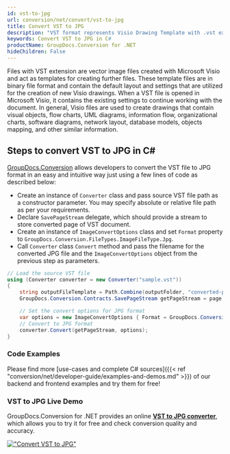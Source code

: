```yaml
---
id: vst-to-jpg
url: conversion/net/convert/vst-to-jpg
title: Convert VST to JPG
description: "VST format represents Visio Drawing Template with .vst extension. Learn how to convert VST to JPG file programmatically in C# language using GroupDocs.Conversion for .NET library."
keywords: Convert VST to JPG in C#
productName: GroupDocs.Conversion for .NET
hideChildren: False
---
```


Files with VST extension are vector image files created with Microsoft Visio and act as templates for creating further files. These template files are in binary file format and contain the default layout and settings that are utilized for the creation of new Visio drawings. When a VST file is opened in Microsoft Visio, it contains the existing settings to continue working with the document. In general, Visio files are used to create drawings that contain visual objects, flow charts, UML diagrams, information flow, organizational charts, software diagrams, network layout, database models, objects mapping, and other similar information.

## Steps to convert VST to JPG in C#

[GroupDocs.Conversion](https://products.groupdocs.com/conversion/net) allows developers to convert the VST file to JPG format in an easy and intuitive way just using a few lines of code as described below:

* Create an instance of `Converter` class and pass source VST file path as a constructor parameter. You may specify absolute or relative file path as per your requirements. 
* Declare `SavePageStream` delegate, which should provide a stream to store converted page of VST document.
* Create an instance of `ImageConvertOptions` class and set `Format` property to `GroupDocs.Conversion.FileTypes.ImageFileType.Jpg`.
* Call `Converter` class `Convert` method and pass the filename for the converted JPG file and the `ImageConvertOptions` object from the previous step as parameters.

```csharp
// Load the source VST file
using (Converter converter = new Converter("sample.vst"))
{
    string outputFileTemplate = Path.Combine(outputFolder, "converted-page-{0}.jpg");
    GroupDocs.Conversion.Contracts.SavePageStream getPageStream = page => new FileStream(string.Format(outputFileTemplate, page), FileMode.Create);

    // Set the convert options for JPG format
    var options = new ImageConvertOptions { Format = GroupDocs.Conversion.FileTypes.ImageFileType.Jpg };   
    // Convert to JPG format
    converter.Convert(getPageStream, options);
}
```

### Code Examples

Please find more [use-cases and complete C# sources]({{< ref "conversion/net/developer-guide/examples-and-demos.md" >}}) of our backend and frontend examples and try them for free!

### VST to JPG Live Demo

GroupDocs.Conversion for .NET provides an online [**VST to JPG converter**](https://products.groupdocs.app/conversion/vst-to-jpg), which allows you to try it for free and check conversion quality and accuracy.

[!["Convert VST to JPG"](conversion/net/images/convert-to-jpg/convert-vst-to-jpg.png)](https://products.groupdocs.app/conversion/vst-to-jpg)